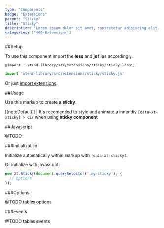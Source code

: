 ```yaml
---
type: "Components"
badge: "Extensions"
parent: "Sticky"
title: "Sticky"
description: "Lorem ipsum dolor sit amet, consectetur adipiscing elit. Nunc tempus laoreet leo sit amet iaculis."
categories: ["400-Extensions"]
---
```


##Setup

To use this component import the **less** and **js** files accordingly:

```less
@import '~xtend-library/src/extensions/sticky/sticky.less';
```

```jsx
import 'xtend-library/src/extensions/sticky/sticky.js'
```

Or just [import extensions](/components/setup/#@TODO).

##Usage

Use this markup to create a **sticky**.

<script type="text/plain" class="language-markup">
  <div data-xt-xticky>
    <div>
      <!-- content -->
    </div>
  </div>
</script>

[[noteDefault]]
| It's recomended to style and animate a inner div <code>[data-xt-xticky] > div</code> when using <strong>sticky component</strong>.

##Javascript

@TODO

###Initialization

Initialize automatically within markup with `[data-xt-sticky]`.

Or initialize with javascript:

```jsx
new Xt.Sticky(document.querySelector('.my-sticky'), {
  // options
});
```

###Options

@TODO tables options

###Events

@TODO tables events
